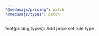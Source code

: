 ```yaml
---
"@medusajs/pricing": patch
"@medusajs/types": patch
---
```


feat(pricing,types): Add price set rule type
